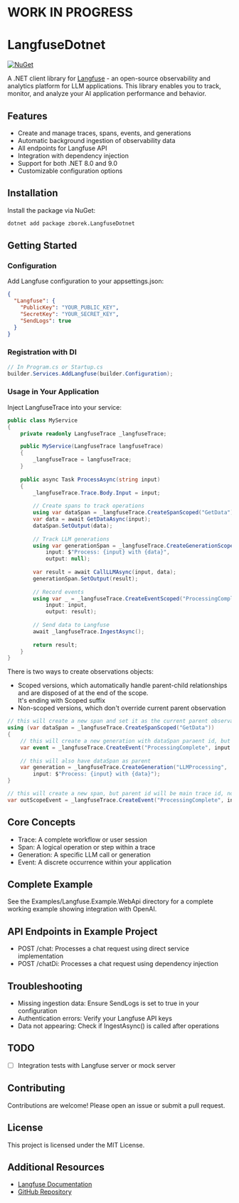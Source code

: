 # WORK IN PROGRESS

# LangfuseDotnet

<a href="https://www.nuget.org/packages/zborek.LangfuseDotnet/">
 <img src="https://img.shields.io/nuget/v/zborek.LangfuseDotnet" alt="NuGet">
</a>

A .NET client library for [Langfuse](https://langfuse.com) - an open-source observability and analytics platform for LLM
applications. This library enables you to track, monitor, and analyze your AI application performance and behavior.

## Features

- Create and manage traces, spans, events, and generations
- Automatic background ingestion of observability data
- All endpoints for Langfuse API
- Integration with dependency injection
- Support for both .NET 8.0 and 9.0
- Customizable configuration options

## Installation

Install the package via NuGet:

```bash
dotnet add package zborek.LangfuseDotnet
```

## Getting Started

### Configuration

Add Langfuse configuration to your appsettings.json:

```json
{
  "Langfuse": {
    "PublicKey": "YOUR_PUBLIC_KEY",
    "SecretKey": "YOUR_SECRET_KEY",
    "SendLogs": true
  }
}
```

### Registration with DI

```csharp
// In Program.cs or Startup.cs
builder.Services.AddLangfuse(builder.Configuration);
```

### Usage in Your Application

Inject LangfuseTrace into your service:

```csharp
public class MyService
{
    private readonly LangfuseTrace _langfuseTrace;

    public MyService(LangfuseTrace langfuseTrace)
    {
        _langfuseTrace = langfuseTrace;
    }
    
    public async Task ProcessAsync(string input)
    {
        _langfuseTrace.Trace.Body.Input = input;
        
        // Create spans to track operations
        using var dataSpan = _langfuseTrace.CreateSpanScoped("GetData");
        var data = await GetDataAsync(input);
        dataSpan.SetOutput(data);
        
        // Track LLM generations
        using var generationSpan = _langfuseTrace.CreateGenerationScoped("LLMProcessing", 
            input: $"Process: {input} with {data}", 
            output: null);
        
        var result = await CallLLMAsync(input, data);
        generationSpan.SetOutput(result);
        
        // Record events
        using var _ = _langfuseTrace.CreateEventScoped("ProcessingComplete", 
            input: input, 
            output: result);
        
        // Send data to Langfuse
        await _langfuseTrace.IngestAsync();
        
        return result;
    }
}
```

There is two ways to create observations objects:

- Scoped versions, which automatically handle parent-child relationships and are disposed of at the end of the
  scope.</br>
  It's ending with Scoped suffix
- Non-scoped versions, which don't override current parent observation

```csharp
// this will create a new span and set it as the current parent observation
using (var dataSpan = _langfuseTrace.CreateSpanScoped("GetData"))
{
    // this will create a new generation with dataSpan paraent id, but not set it as the current parent observation
    var event = _langfuseTrace.CreateEvent("ProcessingComplete", input: input, output: result);
    
    // this will also have dataSpan as parent
    var generation = _langfuseTrace.CreateGeneration("LLMProcessing", 
        input: $"Process: {input} with {data}");
}

// this will create a new span, but parent id will be main trace id, not dataSpan id
var outScopeEvent = _langfuseTrace.CreateEvent("ProcessingComplete", input: input, output: result);

```

## Core Concepts

- Trace: A complete workflow or user session
- Span: A logical operation or step within a trace
- Generation: A specific LLM call or generation
- Event: A discrete occurrence within your application

## Complete Example

See the Examples/Langfuse.Example.WebApi directory for a complete working example showing integration with OpenAI.

## API Endpoints in Example Project

- POST /chat: Processes a chat request using direct service implementation
- POST /chatDi: Processes a chat request using dependency injection

## Troubleshooting

- Missing ingestion data: Ensure SendLogs is set to true in your configuration
- Authentication errors: Verify your Langfuse API keys
- Data not appearing: Check if IngestAsync() is called after operations

## TODO

- [ ] Integration tests with Langfuse server or mock server

## Contributing

Contributions are welcome! Please open an issue or submit a pull request.

## License

This project is licensed under the MIT License.

## Additional Resources

- [Langfuse Documentation](https://langfuse.com/docs)
- [GitHub Repository](https://github.com/lukaszzborek/Langfuse-dotnet)